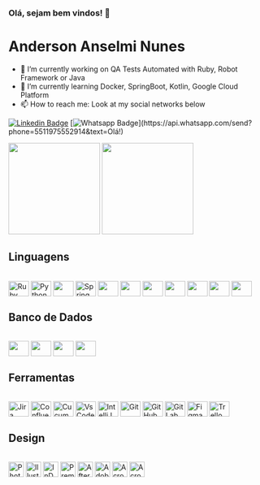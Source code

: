 ### Olá, sejam bem vindos! 👋

# Anderson Anselmi Nunes
- 🔭 I’m currently working on QA Tests Automated with Ruby, Robot Framework or Java
- 🌱 I’m currently learning Docker, SpringBoot, Kotlin, Google Cloud Platform
- 📫 How to reach me: Look at my social networks below

[![Linkedin Badge](https://img.shields.io/badge/-LinkedIn-blue?style=flat-square&logo=Linkedin&logoColor=white&link=https://www.linkedin.com/in/andersonanunes/)](https://www.linkedin.com/in/andersonanunes/)
[![Whatsapp Badge](https://img.shields.io/badge/-Whatsapp-4CA143?style=flat-square&labelColor=4CA143&logo=whatsapp&logoColor=white&link=https://api.whatsapp.com/send?phone=5511975552914&text=Olá!)](https://api.whatsapp.com/send?phone=5511975552914&text=Olá!)

<div>
  <img height="180em" src="https://github-readme-stats.vercel.app/api?username=andersonanunes&show_icons=true&theme=great-gatsby&include_all_commits=true&count_private=true" />
  <img height="180em" src="https://github-readme-stats.vercel.app/api/top-langs/?username=andersonanunes&layout=compact&langs_count=16&theme=great-gatsby" />
</div>

## Linguagens

<div style="display:inline-block"><br>
  <img align="center" alt="Ruby" title="Ruby" height="30" width="40" src="https://cdn.jsdelivr.net/gh/devicons/devicon/icons/ruby/ruby-original.svg" />
  <img align="center" alt="Python" title="Python" height="30" width="40" src="https://cdn.jsdelivr.net/gh/devicons/devicon/icons/python/python-original.svg" />
  <img align="center" alt="" height="30" width="40" src="https://cdn.jsdelivr.net/gh/devicons/devicon/icons/java/java-original.svg" />
  <img align="center" alt="Spring Boot" title="Spring Boot" height="30" width="40" src="https://cdn.jsdelivr.net/gh/devicons/devicon/icons/spring/spring-original.svg" />
  <img align="center" alt="" height="30" width="40" src="https://cdn.jsdelivr.net/gh/devicons/devicon/icons/javascript/javascript-original.svg" />
  <img align="center" alt="" height="30" width="40" src="https://cdn.jsdelivr.net/gh/devicons/devicon/icons/react/react-original.svg" />
  <img align="center" alt="" height="30" width="40" src="https://cdn.jsdelivr.net/gh/devicons/devicon/icons/angularjs/angularjs-original.svg" />
  <img align="center" alt="" height="30" width="40" src="https://cdn.jsdelivr.net/gh/devicons/devicon/icons/html5/html5-original.svg" />
  <img align="center" alt="" height="30" width="40" src="https://cdn.jsdelivr.net/gh/devicons/devicon/icons/css3/css3-original.svg" />
  <img align="center" alt="" height="30" width="40" src="https://cdn.jsdelivr.net/gh/devicons/devicon/icons/php/php-original.svg" />
  
  
  <img align="center" alt="" title="" height="30" width="40" src="" />
</div>

## Banco de Dados

<div style="display:inline-block"><br>
  <img align="center" alt="" height="30" width="40" src="https://cdn.jsdelivr.net/gh/devicons/devicon/icons/mysql/mysql-original.svg" />
  <img align="center" alt="" height="30" width="40" src="https://cdn.jsdelivr.net/gh/devicons/devicon/icons/microsoftsqlserver/microsoftsqlserver-plain.svg" />
  <img align="center" alt="" height="30" width="40" src="https://cdn.jsdelivr.net/gh/devicons/devicon/icons/oracle/oracle-original.svg" />
  <img align="center" alt="" height="30" width="40" src="https://cdn.jsdelivr.net/gh/devicons/devicon/icons/postgresql/postgresql-original.svg" />
</div>

## Ferramentas

<div style="display:inline-block"><br>
  <img align="center" alt="Jira" title="Jira" height="30" width="40" src="https://cdn.jsdelivr.net/gh/devicons/devicon/icons/jira/jira-original.svg" />
  <img align="center" alt="Confluence" title="Confluence" height="30" width="40" src="https://cdn.jsdelivr.net/gh/devicons/devicon/icons/confluence/confluence-original.svg" />
  <img align="center" alt="Cucumber" title="Cucumber" height="30" width="40" src="https://cdn.jsdelivr.net/gh/devicons/devicon/icons/cucumber/cucumber-plain.svg" />
  <img align="center" alt="VsCode" title="VsCode" height="30" width="40" src="https://cdn.jsdelivr.net/gh/devicons/devicon/icons/vscode/vscode-original.svg" />
  <img align="center" alt="IntelliJ" title="IntelliJ" height="30" width="40" src="https://cdn.jsdelivr.net/gh/devicons/devicon/icons/intellij/intellij-original.svg" />
  <img align="center" alt="Git" title="Git" height="30" width="40" src="https://cdn.jsdelivr.net/gh/devicons/devicon/icons/git/git-original.svg" />
  <img align="center" alt="GitHub" title="GitHub" height="30" width="40" src="https://cdn.jsdelivr.net/gh/devicons/devicon/icons/github/github-original.svg" />
  <img align="center" alt="GitLab" title="GitLab" height="30" width="40" src="https://cdn.jsdelivr.net/gh/devicons/devicon/icons/gitlab/gitlab-original.svg" />
  <img align="center" alt="Figma" title="Figma" height="30" width="40" src="https://cdn.jsdelivr.net/gh/devicons/devicon/icons/figma/figma-original.svg" />
  <img align="center" alt="Trello" title="Trello" height="30" width="40" src="https://cdn.jsdelivr.net/gh/devicons/devicon/icons/trello/trello-plain.svg" />
</div>

## Design

<div class="icons-adobe" style="display:inline-block"><br>
  <img align="center" alt="Photoshop" title="Photoshop" height="30" width="30" src="https://www.whodesigners.com.br/icones/png/Photoshop.png" />
  <img align="center" alt="Illustrator" title="Illustrator" height="30" width="30" src="https://www.whodesigners.com.br/icones/png/Illustrator.png" />
  <img align="center" alt="InDesign" title="InDesign" height="30" width="30" src="https://www.whodesigners.com.br/icones/png/InDesign.png" />
  <img align="center" alt="Premiere" title="Premiere" height="30" width="30" src="https://www.whodesigners.com.br/icones/png/Premiere.png" />
  <img align="center" alt="After Effects" title="After Effects" height="30" width="30" src="https://www.whodesigners.com.br/icones/png/After-Effects.png" />
  <img align="center" alt="Adobe XD" title="Adobe XD" height="30" width="30" src="https://www.whodesigners.com.br/icones/png/Adobe-XD.png" />
  <img align="center" alt="Acrobat" title="Acrobat" height="30" width="30" src="https://www.whodesigners.com.br/icones/png/Acrobat.png" />
  <img align="center" alt="Acrobat Distiller" title="Acrobat Distiller" height="30" width="30" src="https://www.whodesigners.com.br/icones/png/Acrobat-Distiller.png" />
</div>

<!--
![YOUR github stats](https://github-readme-stats.vercel.app/api?username=andersonanunes&theme=great-gatsby&show_icons=true&line_height=40)
![Top Linguagens](https://github-readme-stats.vercel.app/api/top-langs/?username=andersonanunes&langs_count=5&layout=default&theme=great-gatsby)
-->

<style type="text/css">
.icons-adobe {
  margin-right: 1em;
}
</style>

<!--
**andersonanunes/andersonanunes** is a ✨ _special_ ✨ repository because its `README.md` (this file) appears on your GitHub profile.

Here are some ideas to get you started:

- 🔭 I’m currently working on QA Tests Automated with Ruby, Robot Framework or Java
- 🌱 I’m currently learning Docker, SpringBoot, Kotlin, Google Cloud Platform
- 👯 I’m looking to collaborate on ...
- 🤔 I’m looking for help with ...
- 💬 Ask me about ...
- 📫 How to reach me: Look at my social networks
- 😄 Pronouns: ...
- ⚡ Fun fact: ...
-->
